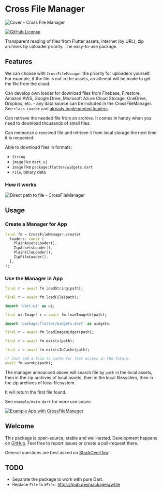 # Cross File Manager

![Cover - Cross File Manager](https://raw.githubusercontent.com/signmotion/cross_file_manager/master/images/cover.webp)

[![GitHub License](https://img.shields.io/badge/license-MIT-blue.svg)](https://raw.githubusercontent.com/signmotion/id_gen/master/LICENSE)

Transparent reading of files from Flutter assets, Internet (by URL), zip archives by uploader priority.
The easy-to-use package.

## Features

We can choose with `CrossFileManager` the priority for uploaders yourself. For example, if the file is not in the assets, an attempt will be made to get the file from the cloud.

Can develop own loader for download files from Firebase, Firestore, Amazon AWS, Google Drive, Microsoft Azure Cloud Storage, OneDrive, Dropbox, etc. - any data source can be included in the CrossFileManager. See `class Loader` and [already implemented loaders](https://github.com/signmotion/cross_file_manager/tree/master/lib/src/loaders).

Can retrieve the needed file from an archive. It comes in handy when you need to download thousands of small files.

Can memorize a received file and retrieve it from local storage the next time it is requested.

Able to download files in formats:

- `String`
- `Image` like `dart.ui`
- `Image` like `package:flutter/widgets.dart`
- `File`, binary data

### How it works

![Direct path to file - CrossFileManager](https://raw.githubusercontent.com/signmotion/cross_file_manager/master/images/request_response.webp)

## Usage

### Create a Manager for App

```dart
final fm = CrossFileManager.create(
  loaders: const [
    PlainAssetsLoader(),
    ZipAssetsLoader(),
    PlainFileLoader(),
    ZipFileLoader(),
  ],
);
```

### Use the Manager in App

```dart
final r = await fm.loadString(path);
```

```dart
final r = await fm.loadFile(path);
```

```dart
import 'dart:ui' as ui;

final ui.Image? r = await fm.loadImageUi(path);
```

```dart
import 'package:flutter/widgets.dart' as widgets;

final r = await fm.loadImageWidget(path);
```

```dart
final r = await fm.exists(path);
```

```dart
final r = await fm.existsInCache(path);
```

```dart
// Just add a file to cache for fast access in the future.
await fm.warmUp(path);
```

The manager announced above will search file by `path` in the local assets,
then in the zip archives of local assets,
then in the local filesystem,
then in the zip archives of local filesystem.

It will return the first file found.

See `example/main.dart` for more use cases:

[![Example App with CrossFileManager](https://raw.githubusercontent.com/signmotion/cross_file_manager/master/images/zip_assets_demo.webp)](https://github.com/signmotion/cross_file_manager/tree/master/example)

## Welcome

This package is open-source, stable and well-tested. Development happens on
[GitHub](https://github.com/signmotion/cross_file_manager). Feel free to report issues
or create a pull-request there.

General questions are best asked on
[StackOverflow](https://stackoverflow.com/questions/tagged/cross_file_manager).

## TODO

- Separate the package to work with pure Dart.
- Replace `File` to `WFile`. <https://pub.dev/packages/wfile>
